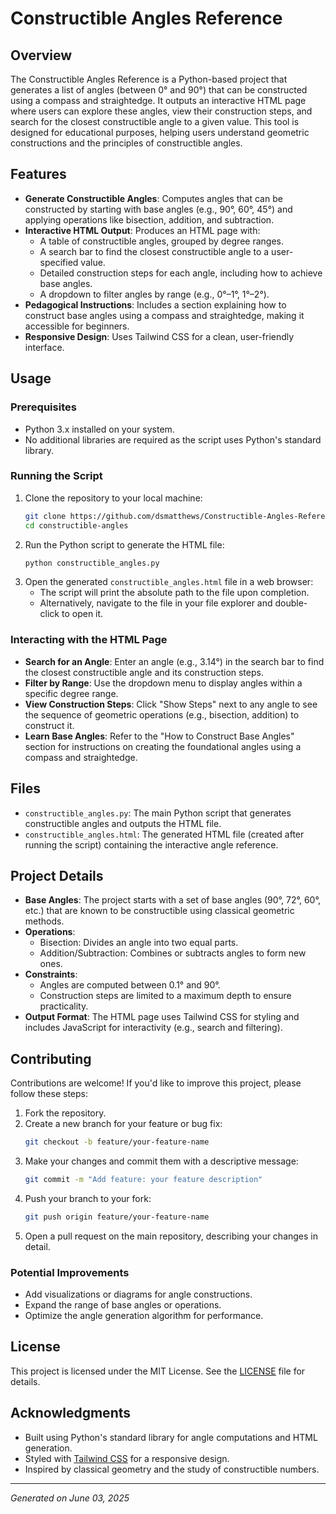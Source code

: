 # Constructible Angles Reference

## Overview

The Constructible Angles Reference is a Python-based project that generates a list of angles (between 0° and 90°) that can be constructed using a compass and straightedge. It outputs an interactive HTML page where users can explore these angles, view their construction steps, and search for the closest constructible angle to a given value. This tool is designed for educational purposes, helping users understand geometric constructions and the principles of constructible angles.

## Features

- **Generate Constructible Angles**: Computes angles that can be constructed by starting with base angles (e.g., 90°, 60°, 45°) and applying operations like bisection, addition, and subtraction.
- **Interactive HTML Output**: Produces an HTML page with:
  - A table of constructible angles, grouped by degree ranges.
  - A search bar to find the closest constructible angle to a user-specified value.
  - Detailed construction steps for each angle, including how to achieve base angles.
  - A dropdown to filter angles by range (e.g., 0°–1°, 1°–2°).
- **Pedagogical Instructions**: Includes a section explaining how to construct base angles using a compass and straightedge, making it accessible for beginners.
- **Responsive Design**: Uses Tailwind CSS for a clean, user-friendly interface.

## Usage

### Prerequisites
- Python 3.x installed on your system.
- No additional libraries are required as the script uses Python's standard library.

### Running the Script
1. Clone the repository to your local machine:
   ```bash
   git clone https://github.com/dsmatthews/Constructible-Angles-Reference.git
   cd constructible-angles
   ```
2. Run the Python script to generate the HTML file:
   ```bash
   python constructible_angles.py
   ```
3. Open the generated `constructible_angles.html` file in a web browser:
   - The script will print the absolute path to the file upon completion.
   - Alternatively, navigate to the file in your file explorer and double-click to open it.

### Interacting with the HTML Page
- **Search for an Angle**: Enter an angle (e.g., 3.14°) in the search bar to find the closest constructible angle and its construction steps.
- **Filter by Range**: Use the dropdown menu to display angles within a specific degree range.
- **View Construction Steps**: Click "Show Steps" next to any angle to see the sequence of geometric operations (e.g., bisection, addition) to construct it.
- **Learn Base Angles**: Refer to the "How to Construct Base Angles" section for instructions on creating the foundational angles using a compass and straightedge.

## Files

- `constructible_angles.py`: The main Python script that generates constructible angles and outputs the HTML file.
- `constructible_angles.html`: The generated HTML file (created after running the script) containing the interactive angle reference.

## Project Details

- **Base Angles**: The project starts with a set of base angles (90°, 72°, 60°, etc.) that are known to be constructible using classical geometric methods.
- **Operations**:
  - Bisection: Divides an angle into two equal parts.
  - Addition/Subtraction: Combines or subtracts angles to form new ones.
- **Constraints**:
  - Angles are computed between 0.1° and 90°.
  - Construction steps are limited to a maximum depth to ensure practicality.
- **Output Format**: The HTML page uses Tailwind CSS for styling and includes JavaScript for interactivity (e.g., search and filtering).

## Contributing

Contributions are welcome! If you'd like to improve this project, please follow these steps:

1. Fork the repository.
2. Create a new branch for your feature or bug fix:
   ```bash
   git checkout -b feature/your-feature-name
   ```
3. Make your changes and commit them with a descriptive message:
   ```bash
   git commit -m "Add feature: your feature description"
   ```
4. Push your branch to your fork:
   ```bash
   git push origin feature/your-feature-name
   ```
5. Open a pull request on the main repository, describing your changes in detail.

### Potential Improvements
- Add visualizations or diagrams for angle constructions.
- Expand the range of base angles or operations.
- Optimize the angle generation algorithm for performance.

## License

This project is licensed under the MIT License. See the [LICENSE](LICENSE) file for details.

## Acknowledgments

- Built using Python's standard library for angle computations and HTML generation.
- Styled with [Tailwind CSS](https://tailwindcss.com/) for a responsive design.
- Inspired by classical geometry and the study of constructible numbers.

---

*Generated on June 03, 2025*